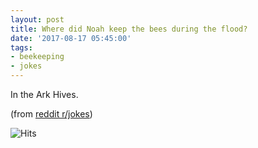```yaml
---
layout: post
title: Where did Noah keep the bees during the flood?
date: '2017-08-17 05:45:00'
tags:
- beekeeping
- jokes
---
```


In the Ark Hives.

(from [reddit r/jokes](https://www.reddit.com/r/Jokes/comments/6u2bbi/where_did_noah_keep_the_bees_during_the_flood/))

<img src="https://hitcounter.pythonanywhere.com/count/tag.svg" alt="Hits">
